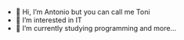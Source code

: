 - 👋 Hi, I’m Antonio but you can call me Toni
- 👀 I’m interested in IT
- 🌱 I’m currently studying programming and more...
